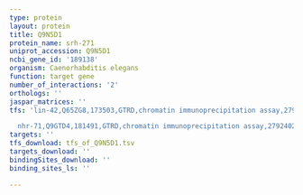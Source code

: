 ```yaml
---
type: protein
layout: protein
title: Q9N5D1
protein_name: srh-271
uniprot_accession: Q9N5D1
ncbi_gene_id: '189138'
organism: Caenorhabditis elegans
function: target gene
number_of_interactions: '2'
orthologs: ''
jaspar_matrices: ''
tfs: 'lin-42,Q65ZG8,173503,GTRD,chromatin immunoprecipitation assay,27924024%5Buid%5D,No

  nhr-71,Q9GTD4,181491,GTRD,chromatin immunoprecipitation assay,27924024%5Buid%5D,No'
targets: ''
tfs_download: tfs_of_Q9N5D1.tsv
targets_download: ''
bindingSites_download: ''
binding_sites_ls: ''

---
```

